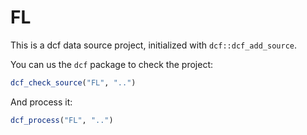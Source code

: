 # FL

This is a dcf data source project, initialized with `dcf::dcf_add_source`.

You can us the `dcf` package to check the project:

```R
dcf_check_source("FL", "..")
```

And process it:

```R
dcf_process("FL", "..")
```
